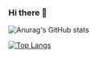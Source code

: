 ### Hi there 👋



![Anurag's GitHub stats](https://github-readme-stats.vercel.app/api?username=imad-elbouhati&count_private=true&show_icons=true&theme=radical)


[![Top Langs](https://github-readme-stats.vercel.app/api/top-langs/?username=imad-elbouhati)](https://github.com/imad-elbouhati)

